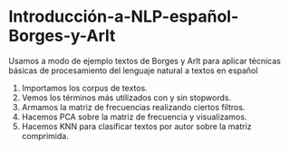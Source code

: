 # Introducción-a-NLP-español-Borges-y-Arlt
Usamos a modo de ejemplo textos de Borges y Arlt para aplicar técnicas básicas de procesamiento del lenguaje natural a textos en español

1. Importamos los corpus de textos.
2. Vemos los términos más utilizados con y sin stopwords.
3. Armamos la matriz de frecuencias realizando ciertos filtros.
4. Hacemos PCA sobre la matriz de frecuencia y visualizamos. 
5. Hacemos KNN para clasificar textos por autor sobre la matriz comprimida.



